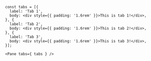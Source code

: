     const tabs = [{
      label: 'Tab 1',
      body: <div style={{ padding: '1.6rem' }}>This is tab 1!</div>,
    }, {
      label: 'Tab 2',
      body: <div style={{ padding: '1.6rem' }}>This is tab 2!</div>,
    }, {
      label: 'Tab 3',
      body: <div style={{ padding: '1.6rem' }}>This is tab 3!</div>,
    }];

    <Pane tabs={ tabs } />
